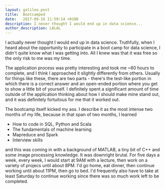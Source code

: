 ```yaml
---
layout: galileo_post
title:  Bootcamped
date:   2017-09-16 11:59:14 +0100
description: I never thought I would end up in data science...
author_description: LALAL
---
```


I actually never thought I would end up in data science. Truthfully, when I heard about the opportunity to participate in a boot camp for data science, I didn't quite know what I was getting into. All I knew was that it was free so the only risk to me was my time.

The application process was pretty interesting and took me ~60 hours to complete, and I think I approached it slightly differently from others. Usually for things like these, there are two parts - there's the test-like portion in which there is a correct answer and an open-ended portion where you get to show a little bit of yourself. I definitely spent a significant amount of time outside of the application thinking about how I should make mine stand out, and it was definitely fortuitous for me that it worked out.

The bootcamp itself kicked my ass. I describe it as the most intense two months of my life, because in that span of two months, I learned

+ How to code in SQL, Python and Scala
+ The fundamentals of machine learning
+ Mapreduce and Spark
+ Interview skills 

and this was coming in with a background of MATLAB, a tiny bit of C++ and some image processing knowledge. It was downright brutal. For five days a week, every week, I would start at 9AM with a lecture, then work on a variety of projecs until about 8PM. I'd go home, eat dinner, then continue working until about 11PM, then go to bed. I'd frequently also have to take at least Saturday to continue working since there was so much work left to be completed.